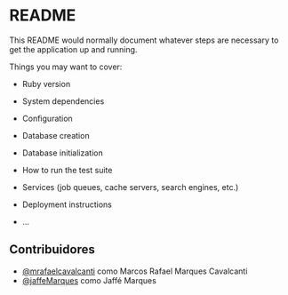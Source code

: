 # README

This README would normally document whatever steps are necessary to get the
application up and running.

Things you may want to cover:

* Ruby version

* System dependencies

* Configuration

* Database creation

* Database initialization

* How to run the test suite

* Services (job queues, cache servers, search engines, etc.)

* Deployment instructions

* ...

## Contribuidores
-    [@mrafaelcavalcanti](https://github.com/mrafaelcavalcanti) como Marcos Rafael Marques Cavalcanti
-    [@jaffeMarques](https://github.com/jaffeMarques) como Jaffé Marques